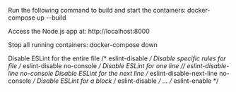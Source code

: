 Run the following command to build and start the containers:
docker-compose up --build

Access the Node.js app at:
http://localhost:8000

Stop all running containers:
docker-compose down



Disable ESLint for the entire file	/* eslint-disable */
Disable specific rules for file	/* eslint-disable no-console */
Disable ESLint for one line	// eslint-disable-line no-console
Disable ESLint for the next line	/* eslint-disable-next-line no-console */
Disable ESLint for a block	/* eslint-disable */ ... /* eslint-enable */